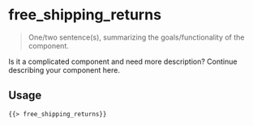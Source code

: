 # free_shipping_returns

> One/two sentence(s), summarizing the goals/functionality of the component.

Is it a complicated component and need more description? Continue describing your component here.

## Usage

```html
{{> free_shipping_returns}}
```
